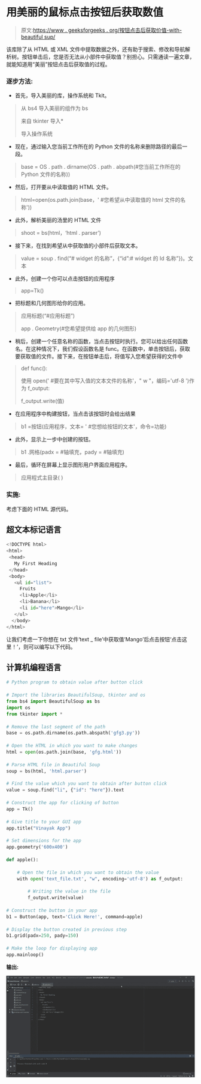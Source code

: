 # 用美丽的鼠标点击按钮后获取数值

> 原文:[https://www . geeksforgeeks . org/按钮点击后获取价值-with-beautiful sup/](https://www.geeksforgeeks.org/getting-value-after-button-click-with-beautifulsoup/)

该库除了从 HTML 或 XML 文件中提取数据之外，还有助于搜索、修改和导航解析树。按钮单击后，您是否无法从小部件中获取值？别担心。只需通读一遍文章，就能知道用“美丽”按钮点击后获取值的过程。

### 逐步方法:

*   首先，导入美丽的库，操作系统和 Tkit。

> 从 bs4 导入美丽的组作为 bs
> 
> 来自 tkinter 导入*
> 
> 导入操作系统

*   现在，通过输入您当前工作所在的 Python 文件的名称来删除路径的最后一段。

> base = OS . path . dirname(OS . path . abpath(#您当前工作所在的 Python 文件的名称))

*   然后，打开要从中读取值的 HTML 文件。

> html=open(os.path.join(base，' #您希望从中读取值的 html 文件的名称'))

*   此外，解析美丽的汤里的 HTML 文件

> shoot = bs(html，‘html . parser’)

*   接下来，在找到希望从中获取值的小部件后获取文本。

> value = soup . find(“# widget 的名称”，{“id”:# widget 的 Id 名称”})。文本

*   此外，创建一个你可以点击按钮的应用程序

> app=Tk()

*   把标题和几何图形给你的应用。

> 应用标题(“#应用标题”)
> 
> app . Geometry(#您希望提供给 app 的几何图形)

*   稍后，创建一个任意名称的函数，当点击按钮时执行。您可以给出任何函数名。在这种情况下，我们假设函数名是 func。在函数中，单击按钮后，获取要获取值的文件。接下来，在按钮单击后，将值写入您希望获得的文件中

> def func():
> 
> 使用 open(' #要在其中写入值的文本文件的名称'，" w "，编码='utf-8 ')作为 f_output:
> 
> f_output.write(值)

*   在应用程序中构建按钮，当点击该按钮时会给出结果

> b1 =按钮(应用程序，文本= ' #您想给按钮的文本'，命令=功能)

*   此外，显示上一步中创建的按钮。

> b1 .网格(padx = #轴填充，pady = #轴填充)

*   最后，循环在屏幕上显示图形用户界面应用程序。

> 应用程式主目录( )

### 实施:

考虑下面的 HTML 源代码。

## 超文本标记语言

```py
<!DOCTYPE html>
<html>
 <head>
   My First Heading
 </head>
 <body>
   <ul id="list">
     Fruits
     <li>Apple</li>
     <li>Banana</li>
     <li id="here">Mango</li>
   </ul>
  </body>
</html>
```

让我们考虑一下你想在 txt 文件‘text _ file’中获取值‘Mango’后点击按钮‘点击这里！’，则可以编写以下代码。

## 计算机编程语言

```py
# Python program to obtain value after button click

# Import the libraries BeautifulSoup, tkinter and os
from bs4 import BeautifulSoup as bs
import os
from tkinter import *

# Remove the last segment of the path
base = os.path.dirname(os.path.abspath('gfg3.py'))

# Open the HTML in which you want to make changes
html = open(os.path.join(base, 'gfg.html'))

# Parse HTML file in Beautiful Soup
soup = bs(html, 'html.parser')

# Find the value which you want to obtain after button click
value = soup.find("li", {"id": "here"}).text

# Construct the app for clicking of button
app = Tk()

# Give title to your GUI app
app.title("Vinayak App")

# Set dimensions for the app
app.geometry('600x400')

def apple():

    # Open the file in which you want to obtain the value
    with open('text_file.txt', "w", encoding='utf-8') as f_output:

        # Writing the value in the file
        f_output.write(value)

# Construct the button in your app
b1 = Button(app, text='Click Here!', command=apple)

# Display the button created in previous step
b1.grid(padx=250, pady=150)

# Make the loop for displaying app
app.mainloop()
```

**输出:**

![](img/6e1d4c51f8c12fbfbbf97d450c498e1c.png)
